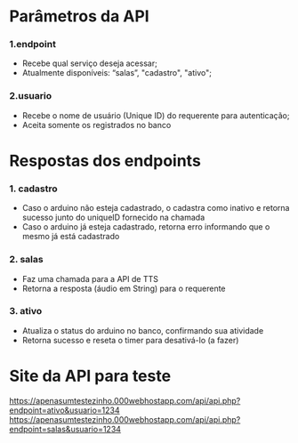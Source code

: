 # Parâmetros da API 
### 1.endpoint 
  - Recebe qual serviço deseja acessar;
  - Atualmente disponíveis: “salas”, "cadastro", "ativo";
### 2.usuario 
  - Recebe o nome de usuário (Unique ID) do requerente para autenticação;
  - Aceita somente os registrados no banco 

# Respostas dos endpoints 
### 1. cadastro 
  - Caso o arduino não esteja cadastrado, o cadastra como inativo e retorna sucesso junto do uniqueID fornecido na chamada
  - Caso o arduino já esteja cadastrado, retorna erro informando que o mesmo já está cadastrado 
### 2. salas 
  - Faz uma chamada para a API de TTS
  - Retorna a resposta (áudio em  String) para o requerente 
### 3. ativo 
  - Atualiza o status do arduino no banco, confirmando sua atividade
  - Retorna sucesso e reseta o timer para desativá-lo (a fazer) 

# Site da API para teste
https://apenasumtestezinho.000webhostapp.com/api/api.php?endpoint=ativo&usuario=1234 
https://apenasumtestezinho.000webhostapp.com/api/api.php?endpoint=salas&usuario=1234
